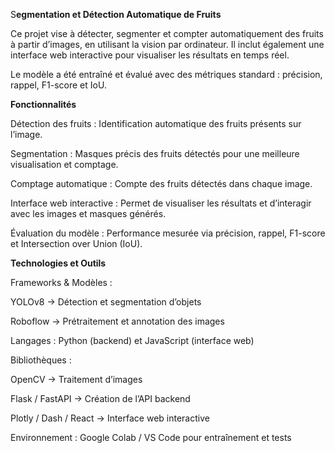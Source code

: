 S**egmentation et Détection Automatique de Fruits**
 
Ce projet vise à détecter, segmenter et compter automatiquement des fruits à partir d’images, en utilisant la vision par ordinateur.
Il inclut également une interface web interactive pour visualiser les résultats en temps réel.

Le modèle a été entraîné et évalué avec des métriques standard : précision, rappel, F1-score et IoU.

**Fonctionnalités**

Détection des fruits : Identification automatique des fruits présents sur l’image.

Segmentation : Masques précis des fruits détectés pour une meilleure visualisation et comptage.

Comptage automatique : Compte des fruits détectés dans chaque image.

Interface web interactive : Permet de visualiser les résultats et d’interagir avec les images et masques générés.

Évaluation du modèle : Performance mesurée via précision, rappel, F1-score et Intersection over Union (IoU).

**Technologies et Outils**

Frameworks & Modèles :

YOLOv8 → Détection et segmentation d’objets

Roboflow → Prétraitement et annotation des images

Langages : Python (backend) et JavaScript (interface web)

Bibliothèques :

OpenCV → Traitement d’images

Flask / FastAPI → Création de l’API backend

Plotly / Dash / React → Interface web interactive

Environnement : Google Colab / VS Code pour entraînement et tests
